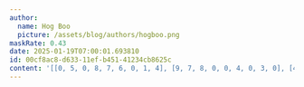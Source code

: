 ```yaml
---
author:
  name: Hog Boo
  picture: /assets/blog/authors/hogboo.png
maskRate: 0.43
date: 2025-01-19T07:00:01.693810
id: 00cf8ac8-d633-11ef-b451-41234cb8625c
content: '[[0, 5, 0, 8, 7, 6, 0, 1, 4], [9, 7, 8, 0, 0, 4, 0, 3, 0], [4, 0, 1, 0, 3, 9, 8, 0, 0], [5, 1, 0, 4, 0, 2, 0, 9, 3], [8, 3, 9, 7, 0, 5, 0, 0, 1], [0, 2, 4, 3, 9, 0, 0, 8, 0], [0, 0, 0, 0, 0, 3, 2, 0, 0], [7, 0, 0, 0, 1, 8, 3, 6, 9], [2, 9, 3, 0, 5, 0, 1, 4, 0]]'
---
```

